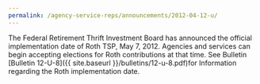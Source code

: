 ```yaml
---
permalink: /agency-service-reps/announcements/2012-04-12-u/
---
```


The Federal Retirement Thrift Investment Board has announced the official implementation date of Roth TSP, May 7, 2012. Agencies and services can begin accepting elections for Roth contributions at that time. See Bulletin [Bulletin 12-U-8]({{ site.baseurl }}/bulletins/12-u-8.pdf)for Information regarding the Roth implementation date.
